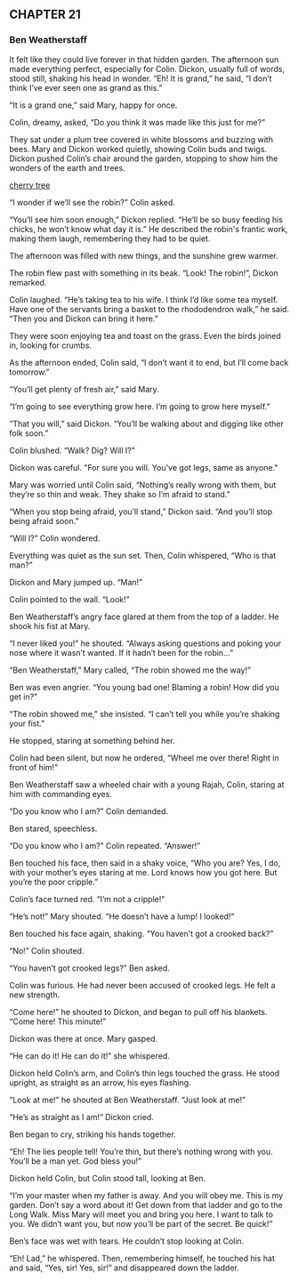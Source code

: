 ## CHAPTER 21
### Ben Weatherstaff
It felt like they could live forever in that hidden garden. The afternoon sun made everything perfect, especially for Colin. Dickon, usually full of words, stood still, shaking his head in wonder. “Eh! It is grand,” he said, “I don’t think I’ve ever seen one as grand as this.”

“It is a grand one,” said Mary, happy for once.

Colin, dreamy, asked, “Do you think it was made like this just for me?”

They sat under a plum tree covered in white blossoms and buzzing with bees. Mary and Dickon worked quietly, showing Colin buds and twigs. Dickon pushed Colin’s chair around the garden, stopping to show him the wonders of the earth and trees.

[cherry tree](chapter_21.jpeg)

“I wonder if we’ll see the robin?” Colin asked.

“You’ll see him soon enough,” Dickon replied. “He’ll be so busy feeding his chicks, he won’t know what day it is.” He described the robin's frantic work, making them laugh, remembering they had to be quiet.

The afternoon was filled with new things, and the sunshine grew warmer. 

The robin flew past with something in its beak. “Look! The robin!”, Dickon remarked. 

Colin laughed. “He’s taking tea to his wife. I think I’d like some tea myself. Have one of the servants bring a basket to the rhododendron walk,” he said. “Then you and Dickon can bring it here.”

They were soon enjoying tea and toast on the grass. Even the birds joined in, looking for crumbs.

As the afternoon ended, Colin said, “I don’t want it to end, but I’ll come back tomorrow.”

“You’ll get plenty of fresh air,” said Mary.

“I’m going to see everything grow here. I’m going to grow here myself.”

“That you will,” said Dickon. “You’ll be walking about and digging like other folk soon.”

Colin blushed. “Walk? Dig? Will I?”

Dickon was careful. "For sure you will. You've got legs, same as anyone."

Mary was worried until Colin said, “Nothing’s really wrong with them, but they’re so thin and weak. They shake so I’m afraid to stand.”

“When you stop being afraid, you’ll stand,” Dickon said. “And you’ll stop being afraid soon.”

“Will I?” Colin wondered.

Everything was quiet as the sun set. Then, Colin whispered, “Who is that man?”

Dickon and Mary jumped up. “Man!”

Colin pointed to the wall. “Look!”

Ben Weatherstaff’s angry face glared at them from the top of a ladder. He shook his fist at Mary.

“I never liked you!” he shouted. “Always asking questions and poking your nose where it wasn’t wanted. If it hadn’t been for the robin…”

“Ben Weatherstaff,” Mary called, “The robin showed me the way!”

Ben was even angrier. “You young bad one! Blaming a robin! How did you get in?”

“The robin showed me,” she insisted. “I can’t tell you while you’re shaking your fist.”

He stopped, staring at something behind her.

Colin had been silent, but now he ordered, “Wheel me over there! Right in front of him!”

Ben Weatherstaff saw a wheeled chair with a young Rajah, Colin, staring at him with commanding eyes.

“Do you know who I am?” Colin demanded.

Ben stared, speechless.

“Do you know who I am?” Colin repeated. “Answer!”

Ben touched his face, then said in a shaky voice, “Who you are? Yes, I do, with your mother’s eyes staring at me. Lord knows how you got here. But you’re the poor cripple.”

Colin’s face turned red. “I’m not a cripple!”

“He’s not!” Mary shouted. “He doesn’t have a lump! I looked!”

Ben touched his face again, shaking. “You haven’t got a crooked back?”

“No!” Colin shouted.

“You haven’t got crooked legs?” Ben asked.

Colin was furious. He had never been accused of crooked legs. He felt a new strength.

“Come here!” he shouted to Dickon, and began to pull off his blankets. “Come here! This minute!”

Dickon was there at once. Mary gasped.

“He can do it! He can do it!” she whispered.

Dickon held Colin’s arm, and Colin’s thin legs touched the grass. He stood upright, as straight as an arrow, his eyes flashing.

“Look at me!” he shouted at Ben Weatherstaff. “Just look at me!”

“He’s as straight as I am!” Dickon cried.

Ben began to cry, striking his hands together.

“Eh! The lies people tell! You’re thin, but there’s nothing wrong with you. You’ll be a man yet. God bless you!”

Dickon held Colin, but Colin stood tall, looking at Ben.

“I’m your master when my father is away. And you will obey me. This is my garden. Don’t say a word about it! Get down from that ladder and go to the Long Walk. Miss Mary will meet you and bring you here. I want to talk to you. We didn’t want you, but now you’ll be part of the secret. Be quick!”

Ben’s face was wet with tears. He couldn’t stop looking at Colin.

“Eh! Lad,” he whispered. Then, remembering himself, he touched his hat and said, “Yes, sir! Yes, sir!” and disappeared down the ladder.